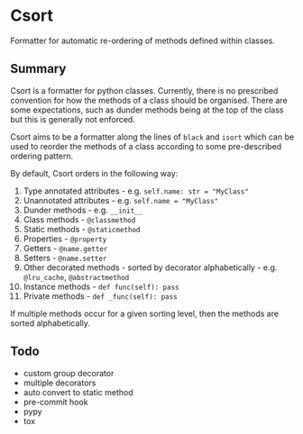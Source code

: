 # Csort

Formatter for automatic re-ordering of methods defined within classes.

## Summary

Csort is a formatter for python classes. Currently, there is no prescribed convention for how the methods of a class
should be organised. There are some expectations, such as dunder methods being at the top of the class but this is
generally not enforced.

Csort aims to be a formatter along the lines of `black` and `isort` which can be used to reorder the methods of a class
according to some pre-described ordering pattern.

By default, Csort orders in the following way:

1. Type annotated attributes - e.g. `self.name: str = "MyClass"`
1. Unannotated attributes - e.g. `self.name = "MyClass"`
1. Dunder methods - e.g. `__init__`
1. Class methods - `@classmethod`
1. Static methods - `@staticmethod`
1. Properties - `@property`
1. Getters - `@name.getter`
1. Setters - `@name.setter`
1. Other decorated methods - sorted by decorator alphabetically - e.g. `@lru_cache`, `@abstractmethod`
1. Instance methods - `def func(self): pass`
1. Private methods - `def _func(self): pass`

If multiple methods occur for a given sorting level, then the methods are sorted alphabetically.

## Todo

- custom group decorator
- multiple decorators
- auto convert to static method
- pre-commit hook
- pypy
- tox
